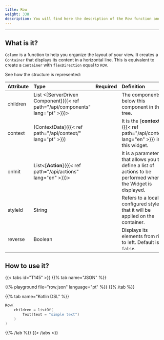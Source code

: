 ```yaml
---
title: Row
weight: 338
description: You will find here the description of the Row function and its attributes details
---
```


---


## What is it?

`Column` is a function to help you organize the layout of your view. It  creates a `Container` that displays its content in a horizontal line. This is equivalent to create a `Container` with `flexDirection` equal to `ROW`.

See how the structure is represented:

| **Attribute** | **Type**  | Required | **Definition** |
| :----------- | :------------------------------------------------------------- | :---------: | :---------------------------------------------------------------------------------------------------------------- |
| children     | List &lt;[ServerDriven Component]({{< ref path="/api/components" lang="pt" >}})&gt; |            | The components below this component in the tree.
| context      | [ContextData]({{< ref path="/api/context/" lang="pt" >}})                           |             | It is the [**context**]({{< ref path="/api/context" lang="en" >}}) in this widget.                                                    |
| onInit       | List&lt;[**Action**]({{< ref path="/api/actions" lang="en" >}})&gt; |  | It is a parameter that allows you to define a list of actions to be performed when the Widget is displayed. |
| styleId   | String                                                |             | Refers to a locally configured style that it will be applied on the container. |
| reverse   | Boolean                                                |             | Displays its elements from right to left. Default is `false`. |


## How to use it?

{{< tabs id="T145" >}}
{{% tab name="JSON" %}}

<!-- json-playground:row.json
{
  "_beagleComponent_" : "beagle:container",
  "children" : [ {
    "_beagleComponent_" : "beagle:text",
    "text" : "simple text"
  } ],
  "style" : {
    "flex" : {
      "flexDirection" : "ROW"
    }
  }
}
-->

{{% playground file="row.json" language="pt" %}}
{{% /tab %}}

{{% tab name="Kotlin DSL" %}}

```kotlin
Row(
    children = listOf(
        Text(text = "simple text")
    )
)
```

{{% /tab %}}
{{< /tabs >}}
